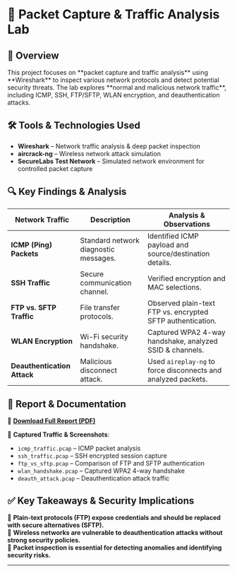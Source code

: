<h1>📡 Packet Capture & Traffic Analysis Lab</h1>

<h2>📌 Overview</h2>
This project focuses on **packet capture and traffic analysis** using **Wireshark** to inspect various network protocols and detect potential security threats. The lab explores **normal and malicious network traffic**, including ICMP, SSH, FTP/SFTP, WLAN encryption, and deauthentication attacks.

<h2>🛠 Tools & Technologies Used</h2>

- **Wireshark** – Network traffic analysis & deep packet inspection  
- **aircrack-ng** – Wireless network attack simulation  
- **SecureLabs Test Network** – Simulated network environment for controlled packet capture  

<h2>🔍 Key Findings & Analysis</h2>

| Network Traffic | Description | Analysis & Observations |
|----------------|-------------|-------------------------|
| **ICMP (Ping) Packets** | Standard network diagnostic messages. | Identified ICMP payload and source/destination details. |
| **SSH Traffic** | Secure communication channel. | Verified encryption and MAC selections. |
| **FTP vs. SFTP Traffic** | File transfer protocols. | Observed plain-text FTP vs. encrypted SFTP authentication. |
| **WLAN Encryption** | Wi-Fi security handshake. | Captured WPA2 4-way handshake, analyzed SSID & channels. |
| **Deauthentication Attack** | Malicious disconnect attack. | Used `aireplay-ng` to force disconnects and analyzed packets. |

<h2>🚀 Report & Documentation</h2>

📄 **[Download Full Report (PDF)](https://github.com/user-attachments/files/18663150/Performing.Packet.Capture.and.Traffic.Analysis.4e.-.Marc.Corona.pdf)**  

📂 **Captured Traffic & Screenshots**:
- `icmp_traffic.pcap` – ICMP packet analysis  
- `ssh_traffic.pcap` – SSH encrypted session capture  
- `ftp_vs_sftp.pcap` – Comparison of FTP and SFTP authentication  
- `wlan_handshake.pcap` – Captured WPA2 4-way handshake  
- `deauth_attack.pcap` – Deauthentication attack traffic  

<h2>✅ Key Takeaways & Security Implications</h2>

🔹 **Plain-text protocols (FTP) expose credentials and should be replaced with secure alternatives (SFTP).**  
🔹 **Wireless networks are vulnerable to deauthentication attacks without strong security policies.**  
🔹 **Packet inspection is essential for detecting anomalies and identifying security risks.**  


---
